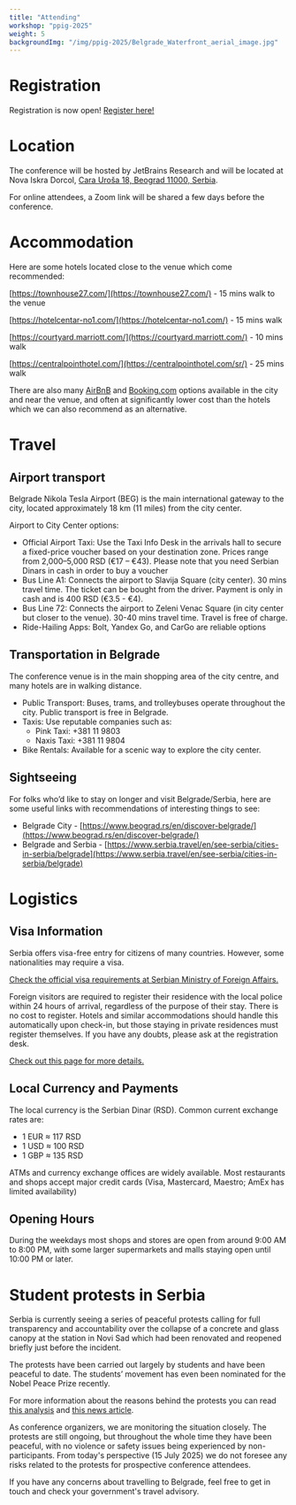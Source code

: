 ```yaml
---
title: "Attending"
workshop: "ppig-2025"
weight: 5
backgroundImg: "/img/ppig-2025/Belgrade_Waterfront_aerial_image.jpg"
---
```


# Registration

Registration is now open! [Register here!](https://www.eventbrite.co.uk/e/ppig-2025-tickets-1431584149729)

# Location

The conference will be hosted by JetBrains Research and will be located at Nova Iskra Dorcol, [Cara Uroša 18, Beograd 11000, Serbia](https://www.google.com/maps?q=Cara+Uro%C5%A1a+18).

For online attendees, a Zoom link will be shared a few days before the conference.

# Accommodation

Here are some hotels located close to the venue which come recommended:

[https://townhouse27.com/](https://townhouse27.com/) - 15 mins walk to the venue

[https://hotelcentar-no1.com/](https://hotelcentar-no1.com/) - 15 mins walk

[https://courtyard.marriott.com/](https://courtyard.marriott.com/) - 10 mins walk

[https://centralpointhotel.com/](https://centralpointhotel.com/sr/) - 25 mins walk

There are also many [AirBnB](https://www.airbnb.co.uk/) and [Booking.com](https://www.booking.com/) options available in the city and near the venue, and often at significantly lower cost than the hotels which we can also recommend as an alternative.

# Travel

## Airport transport

Belgrade Nikola Tesla Airport (BEG) is the main international gateway to the city, located approximately 18 km (11 miles) from the city center.

Airport to City Center options:

- Official Airport Taxi: Use the Taxi Info Desk in the arrivals hall to secure a fixed-price voucher based on your destination zone. Prices range from 2,000–5,000 RSD (€17 – €43). Please note that you need Serbian Dinars in cash in order to buy a voucher
- Bus Line A1: Connects the airport to Slavija Square (city center). 30 mins travel time. The ticket can be bought from the driver. Payment is only in cash and is 400 RSD (€3.5 \- €4).
- Bus Line 72: Connects the airport to Zeleni Venac Square (in city center but closer to the venue). 30-40 mins travel time. Travel is free of charge.
- Ride-Hailing Apps: Bolt, Yandex Go, and CarGo are reliable options

## Transportation in Belgrade

The conference venue is in the main shopping area of the city centre, and many hotels are in walking distance.

- Public Transport: Buses, trams, and trolleybuses operate throughout the city. Public transport is free in Belgrade.
- Taxis: Use reputable companies such as:
  - Pink Taxi: +381 11 9803
  - Naxis Taxi: +381 11 9804
- Bike Rentals: Available for a scenic way to explore the city center.

## Sightseeing

For folks who’d like to stay on longer and visit Belgrade/Serbia, here are some useful links with recommendations of interesting things to see:

- Belgrade City - [https://www.beograd.rs/en/discover-belgrade/](https://www.beograd.rs/en/discover-belgrade/)
- Belgrade and Serbia - [https://www.serbia.travel/en/see-serbia/cities-in-serbia/belgrade](https://www.serbia.travel/en/see-serbia/cities-in-serbia/belgrade)

# Logistics

## Visa Information

Serbia offers visa-free entry for citizens of many countries. However, some nationalities may require a visa.

[Check the official visa requirements at Serbian Ministry of Foreign Affairs.](https://www.mfa.gov.rs/en/citizens/travel-serbia)

Foreign visitors are required to register their residence with the local police within 24 hours of arrival, regardless of the purpose of their stay. There is no cost to register. Hotels and similar accommodations should handle this automatically upon check-in, but those staying in private residences must register themselves. If you have any doubts, please ask at the registration desk.

[Check out this page for more details.](https://belgradegets.digital/entry-visa/mandatory-registration/)

## Local Currency and Payments

The local currency is the Serbian Dinar (RSD). Common current exchange rates are:

- 1 EUR ≈ 117 RSD
- 1 USD ≈ 100 RSD
- 1 GBP ≈ 135 RSD

ATMs and currency exchange offices are widely available. Most restaurants and shops accept major credit cards (Visa, Mastercard, Maestro; AmEx has limited availability)

## Opening Hours

During the weekdays most shops and stores are open from around 9:00 AM to 8:00 PM, with some larger supermarkets and malls staying open until 10:00 PM or later.

# Student protests in Serbia

Serbia is currently seeing a series of peaceful protests calling for full transparency and accountability over the collapse of a concrete and glass canopy at the station in Novi Sad which had been renovated and reopened briefly just before the incident.

The protests have been carried out largely by students and have been peaceful to date. The students’ movement has even been nominated for the Nobel Peace Prize recently.

For more information about the reasons behind the protests you can read [this analysis](https://unipd-centrodirittiumani.it/en/topics/what-happens-when-students-unite-for-justice-the-pulse-of-serbian-protests) and [this news article](https://www.theguardian.com/commentisfree/2025/feb/06/serbias-students-showing-world-democratic-hope).

As conference organizers, we are monitoring the situation closely. The protests are still ongoing, but throughout the whole time they have been peaceful, with no violence or safety issues being experienced by non-participants. From today's perspective (15 July 2025) we do not foresee any risks related to the protests for prospective conference attendees.

If you have any concerns about travelling to Belgrade, feel free to get in touch and check your government's travel advisory.
